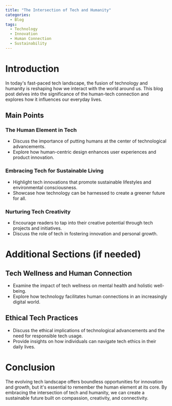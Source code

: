 ```yaml
---
title: "The Intersection of Tech and Humanity"
categories:
  - Blog
tags:
  - Technology
  - Innovation
  - Human Connection
  - Sustainability
---
```


# Introduction
In today's fast-paced tech landscape, the fusion of technology and humanity is reshaping how we interact with the world around us. This blog post delves into the significance of the human-tech connection and explores how it influences our everyday lives.

## Main Points
### The Human Element in Tech
- Discuss the importance of putting humans at the center of technological advancements.
- Explore how human-centric design enhances user experiences and product innovation.

### Embracing Tech for Sustainable Living
- Highlight tech innovations that promote sustainable lifestyles and environmental consciousness.
- Showcase how technology can be harnessed to create a greener future for all.

### Nurturing Tech Creativity
- Encourage readers to tap into their creative potential through tech projects and initiatives.
- Discuss the role of tech in fostering innovation and personal growth.

# Additional Sections (if needed)
## Tech Wellness and Human Connection
- Examine the impact of tech wellness on mental health and holistic well-being.
- Explore how technology facilitates human connections in an increasingly digital world.

## Ethical Tech Practices
- Discuss the ethical implications of technological advancements and the need for responsible tech usage.
- Provide insights on how individuals can navigate tech ethics in their daily lives.

# Conclusion
The evolving tech landscape offers boundless opportunities for innovation and growth, but it's essential to remember the human element at its core. By embracing the intersection of tech and humanity, we can create a sustainable future built on compassion, creativity, and connectivity.